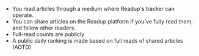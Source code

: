 - You read articles through a medium where Readup's tracker can operate.
- You can share articles on the Readup platform if you've fully read them, and follow other readers.
- Full-read counts are publicly 
- A public daily ranking is made based on full reads of shared articles (AOTD)